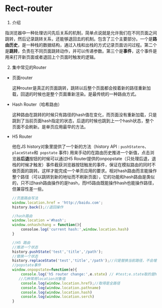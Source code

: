 # Rect-router

1. 介绍

指浏览器中一种处理访问先后关系的机制，简单点说就是允许我们在不同页面之间跳转，然后记录跳转关系，还能够退回去的机制。包含了三个主要部分。一个是**路由历史**，是一种栈的数据结构，通过入栈和出栈的方式记录页面访问过程。第二个是**跳转**，负责在不同页面跳转动作，并可以传递参数。第三个是**事件**，这个事件是用来打开新页面或者退回上个页面时触发的逻辑。

2. 集中常见的Router

- 页面router

  这种router是真正的页面跳转，跳转以后整个页面都会按着新的路径重新加载，回退的时候也是整个页面重新渲染。是最传统的一种路由方式。

- Hash Router（哈希路由）

  这种路由在跳转的时候只有路径的hash值在变化，而页面没有重新加载，只是跳到了当前页面hash指定的状态，后退的时候也跳到上一个hash状态，整个页面不会刷新。是单页应用最早的方法。

- H5 Router

  他在JS history对象里提供了一个新的方法（history API : `pushStatere`、`placeState`和` popstate` 事件)  用来手动的在路由历史推进一个新值，点击浏览器**后退**按钮的时候可以通过H5 Router提供的onpopstate（只处理后退，退栈的时候才触发）事件截获浏览器按钮触发的事件，保证在模拟路由的同时不做页面的跳转。这样才能完成一个单页应用的要求。相对hash路由而言能操作整个路径（可以跳转到新的地址而不刷新页面），它的功能和hash路由是类似的，只不过hash路由操作的是hash，而H5路由既能操作hash也能操作路径，但兼容性差一些。

  ```javascript
  //页面路由写法
  window.location.href = 'http://baidu.com';
  history.back();//退回操作
  
  //hash路由
  window.location ='#hash';
  window.onhashchang = function(){
      consoloe.log('current hash:',window.location.hash)
  }
  
  //H5 路由
  //推进一个状态
  history.pushState('test','title','/path');
  //替换一个状态
  history.replaceState('test','title','/path');//只是替换当前路径，不会增加没有历史记录
  //popstate事件
  window.onpopstate=function(e){
      console.log('h5 router change:',e.state) // #test;e.state取的是hash状态
     //几种常用location对象值
      console.log(window.location.href);//取得是全路径
      console.log(window.location.pathname)
      console.log(window.location.hash)
      console.log(window.location.serch)
  }
  
  
  ```

  
